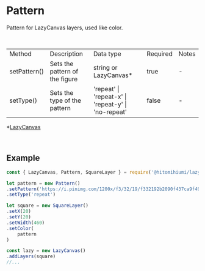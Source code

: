 # Pattern

Pattern for LazyCanvas layers, used like color.

<br>

<table>
    <tr>
        <td>Method</td>
        <td>Description</td>
        <td>Data type</td>
        <td>Required</td>
        <td>Notes</td>
    </tr>
    <tr>
        <td>setPattern()</td>
        <td>Sets the pattern of the figure</td>
        <td>string or LazyCanvas*</td>
        <td>true</td>
        <td>-</td>
    </tr>
    <tr>
        <td>setType()</td>
        <td>Sets the type of the pattern</td>
        <td>'repeat' | 'repeat-x' | 'repeat-y' | 'no-repeat'</td>
        <td>false</td>
        <td>-</td>
    </tr>
</table>

*[LazyCanvas](./lazycanvas.md)

<br>

## Example

```js
const { LazyCanvas, Pattern, SquareLayer } = require('@hitomihiumi/lazy-canvas')

let pattern = new Pattern()
.setPattern('https://i.pinimg.com/1200x/f3/32/19/f332192b2090f437ca9f49c1002287b6.jpg')
.setType('repeat')

let square = new SquareLayer()
.setX(20)
.setY(20)
.setWidth(460)
.setColor(
    pattern
)

const lazy = new LazyCanvas()
.addLayers(square)
//...
```